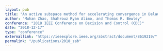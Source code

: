 ```yaml
---
layout: pub
title: "An active subspace method for accelerating convergence in Delaunay-based optimization via dimension reduction"
author: "Muhan Zhao, Shahrouz Ryan Alimo, and Thomas R. Bewley"
conference: "2018 IEEE Conference on Decision and Control (CDC)"
date: "2018-12-17"
type: "conference"
externallink: "https://ieeexplore.ieee.org/abstract/document/8619219/"
permalink: "/publications/2018_zab"
---
```

